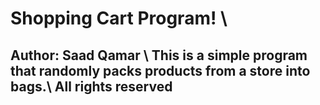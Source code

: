 # Shopping Cart Program! \\
## Author: Saad Qamar \\ This is a simple program that randomly packs products from a store into bags.\\ All  rights reserved
